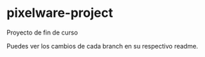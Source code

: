 # pixelware-project
Proyecto de fin de curso

Puedes ver los cambios de cada branch en su respectivo readme.
